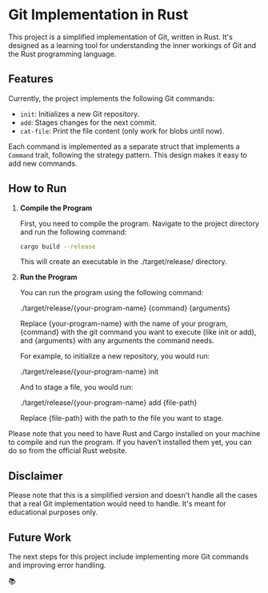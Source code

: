 # Git Implementation in Rust

This project is a simplified implementation of Git, written in Rust. It's designed as a learning tool for understanding the inner workings of Git and the Rust programming language.

## Features

Currently, the project implements the following Git commands:

- `init`: Initializes a new Git repository.
- `add`: Stages changes for the next commit.
- `cat-file`: Print the file content (only work for blobs until now).

Each command is implemented as a separate struct that implements a `Command` trait, following the strategy pattern. This design makes it easy to add new commands.

## How to Run

1. **Compile the Program**

    First, you need to compile the program. Navigate to the project directory and run the following command:

    ```bash
    cargo build --release
    ```

    This will create an executable in the ./target/release/ directory.

2. **Run the Program**

    You can run the program using the following command:

    ./target/release/{your-program-name} {command} {arguments}

    Replace {your-program-name} with the name of your program, {command} with the git command you want to execute (like init or add), and {arguments} with any arguments the command needs.

    For example, to initialize a new repository, you would run:

    ./target/release/{your-program-name} init

    And to stage a file, you would run:

    ./target/release/{your-program-name} add {file-path}

    Replace {file-path} with the path to the file you want to stage.

Please note that you need to have Rust and Cargo installed on your machine to compile and run the program. If you haven’t installed them yet, you can do so from the official Rust website.

## Disclaimer

Please note that this is a simplified version and doesn't handle all the cases that a real Git implementation would need to handle. It's meant for educational purposes only.

## Future Work

The next steps for this project include implementing more Git commands and improving error handling.

📚
